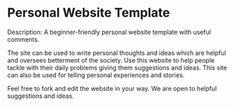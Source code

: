 # Personal Website Template

Description: A beginner-friendly personal website template with useful comments.

The site can be used to write personal thoughts and ideas which are helpful and oversees betterment of the society.
Use this website to help people tackle with their daily problems giving them suggestions and ideas.
This site can also be used for telling personal experiences and stories.

Feel free to fork and edit the website in your way.
We are open to helpful suggestions and ideas.
